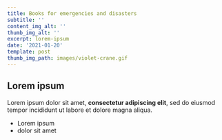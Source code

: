 ```yaml
---
title: Books for emergencies and disasters
subtitle: ''
content_img_alt: ''
thumb_img_alt: ''
excerpt: lorem-ipsum
date: '2021-01-20'
template: post
thumb_img_path: images/violet-crane.gif
---
```

## Lorem ipsum

Lorem ipsum dolor sit amet, **consectetur adipiscing elit**, sed do eiusmod tempor incididunt ut labore et dolore magna aliqua.

- Lorem ipsum
- dolor sit amet